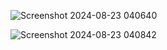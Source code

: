 
![Screenshot 2024-08-23 040640](https://github.com/user-attachments/assets/36a29a02-c6d6-4bfa-903c-c67aa5e42c95)


![Screenshot 2024-08-23 040842](https://github.com/user-attachments/assets/5e4e637b-a368-48de-a196-153c309381d6)

